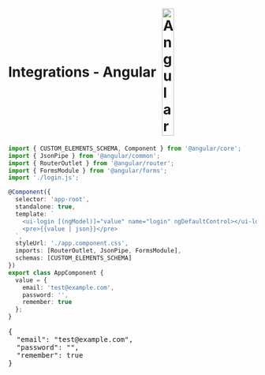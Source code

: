 <link rel="stylesheet" href="./assets/index.css" />
<script type="module" src="./assets/index.js"></script>

<style>
  h1 {
    display: flex;
    align-items: center;
    gap: 12px;
    
  }
  img {
    width: 100%;
    max-width: 24px;
  }
</style>

<h1>Integrations - Angular <img src="assets/angular.svg" alt="Angular" /></h1>



```typescript
import { CUSTOM_ELEMENTS_SCHEMA, Component } from '@angular/core';
import { JsonPipe } from '@angular/common';
import { RouterOutlet } from '@angular/router';
import { FormsModule } from '@angular/forms';
import './login.js';

@Component({
  selector: 'app-root',
  standalone: true,
  template: `
    <ui-login [(ngModel)]="value" name="login" ngDefaultControl></ui-login>
    <pre>{{value | json}}</pre>
  `,
  styleUrl: './app.component.css',
  imports: [RouterOutlet, JsonPipe, FormsModule],
  schemas: [CUSTOM_ELEMENTS_SCHEMA]
})
export class AppComponent {
  value = {
    email: 'test@example.com',
    password: '',
    remember: true
  };
}
```

<ui-demo>
  <ui-login name="login"></ui-login>
<pre>
{
  "email": "test@example.com",
  "password": "",
  "remember": true
}
</pre>
</ui-demo>

<script type="module">
  import'./assets/login.js';

  const login = document.querySelector('ui-login');
  login.value = { email: 'test@test.com', remember: true };
</script>